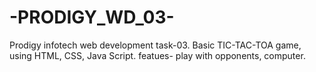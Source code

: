 # -PRODIGY_WD_03-
Prodigy infotech web development task-03.
Basic TIC-TAC-TOA game, using HTML, CSS, Java Script.
featues- play with opponents, computer.
